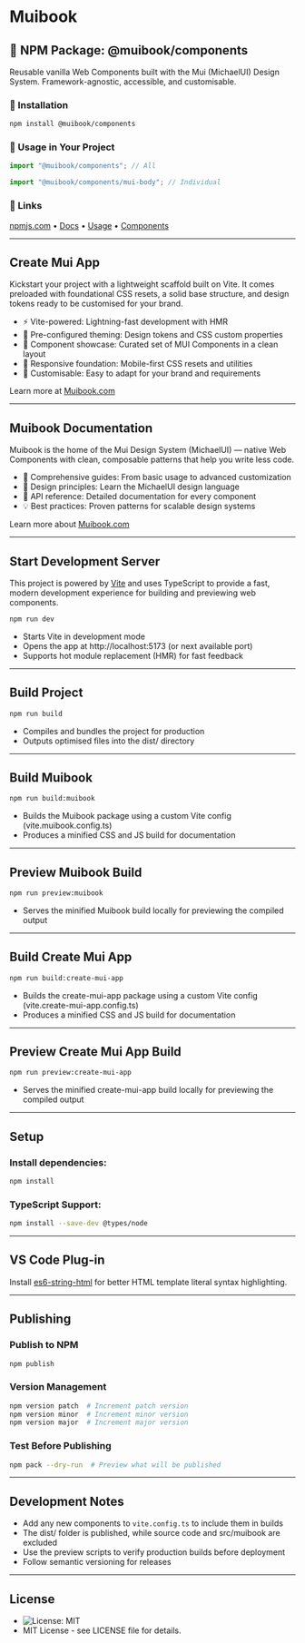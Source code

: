 # Muibook

## 📖 NPM Package: @muibook/components

Reusable vanilla Web Components built with the Mui (MichaelUI) Design System. Framework-agnostic, accessible, and customisable.

### 🚀 Installation

```bash
npm install @muibook/components
```

### 📖 Usage in Your Project

```javascript
import "@muibook/components"; // All
```

```javascript
import "@muibook/components/mui-body"; // Individual
```

### 🔗 Links

[npmjs.com](https://www.npmjs.com/package/@muibook/components?activeTab=readme) •
[Docs](https://muibook.com) •
[Usage](https://muibook.com) •
[Components](https://muibook.com)

---

## Create Mui App

Kickstart your project with a lightweight scaffold built on Vite. It comes preloaded with foundational CSS resets, a solid base structure, and design tokens ready to be customised for your brand.

- ⚡ Vite-powered: Lightning-fast development with HMR
- 🎨 Pre-configured theming: Design tokens and CSS custom properties
- 🧱 Component showcase: Curated set of MUI Components in a clean layout
- 📱 Responsive foundation: Mobile-first CSS resets and utilities
- 🔧 Customisable: Easy to adapt for your brand and requirements

Learn more at [Muibook.com](https://muibook.com/#/create-mui-app)

---

## Muibook Documentation

Muibook is the home of the Mui Design System (MichaelUI) — native Web Components with clean, composable patterns that help you write less code.

- 📖 Comprehensive guides: From basic usage to advanced customization
- 🎨 Design principles: Learn the MichaelUI design language
- 🔧 API reference: Detailed documentation for every component
- 💡 Best practices: Proven patterns for scalable design systems

Learn more about [Muibook.com](https://muibook.com)

---

## Start Development Server

This project is powered by [Vite](https://vitejs.dev/) and uses TypeScript to provide a fast, modern development experience for building and previewing web components.

```bash
npm run dev
```

- Starts Vite in development mode
- Opens the app at http://localhost:5173 (or next available port)
- Supports hot module replacement (HMR) for fast feedback

---

## Build Project

```bash
npm run build
```

- Compiles and bundles the project for production
- Outputs optimised files into the dist/ directory

---

## Build Muibook

```bash
npm run build:muibook
```

- Builds the Muibook package using a custom Vite config (vite.muibook.config.ts)
- Produces a minified CSS and JS build for documentation

---

## Preview Muibook Build

```bash
npm run preview:muibook
```

- Serves the minified Muibook build locally for previewing the compiled output

---

## Build Create Mui App

```bash
npm run build:create-mui-app
```

- Builds the create-mui-app package using a custom Vite config (vite.create-mui-app.config.ts)
- Produces a minified CSS and JS build for documentation

---

## Preview Create Mui App Build

```bash
npm run preview:create-mui-app
```

- Serves the minified create-mui-app build locally for previewing the compiled output

---

## Setup

### Install dependencies:

```bash
npm install
```

### TypeScript Support:

```bash
npm install --save-dev @types/node
```

---

## VS Code Plug-in

Install [es6-string-html](https://marketplace.visualstudio.com/items?itemName=Tobermory.es6-string-html) for better HTML template literal syntax highlighting.

---

## Publishing

### Publish to NPM

```bash
npm publish
```

### Version Management

```bash
npm version patch  # Increment patch version
npm version minor  # Increment minor version
npm version major  # Increment major version
```

### Test Before Publishing

```bash
npm pack --dry-run  # Preview what will be published
```

---

## Development Notes

- Add any new components to `vite.config.ts` to include them in builds
- The dist/ folder is published, while source code and src/muibook are excluded
- Use the preview scripts to verify production builds before deployment
- Follow semantic versioning for releases

---

## License

- ![License: MIT](https://img.shields.io/badge/License-MIT-yellow.svg)
- MIT License - see LICENSE file for details.
